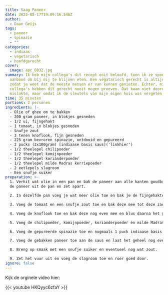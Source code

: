 ```yaml
---
title: Saag Paneer
date: 2023-08-17T19:09:16.546Z
author:
  - Daan Geijs
tags:
  - paneer
  - spinazie
  - ""
categories:
  - indiaas
  - vegetarisch
  - hoofdgerecht
cover:
  image: apc_0032.jpg
summary: Ik heb mijn collega's dit recept ooit beloofd, toen ik ze spontaan
  aanbood om bij mij te blijven eten. Een vegatarisch gerecht is altijd veilig,
  zodat je weet dat de meeste mensen er van kunnen genieten. Echter, mijn
  collega's hebben dit gerecht nooit mogen proeven. Dat kwam niet doordat het
  mislukte, maar omdat ik de sleutels van mijn eigen huis was vergeten!
time: 35 minuten
portions: 2 personen
ingredients: |-
  - Olie of ghee om te bakken
  - 200 gram paneer, in blokjes gesneden
  - 1/2 ui, fijngehakt
  - 1 tomaat, in blokjes gesneden
  - Snufje zout 
  - 3 tenen knoflook, fijn gesneden
  - 225 gram bevroren spinazie, ontdooid en gepureerd
  - 2 pucks (2x100gram) [indiaase basis saus]('linkhier') 
  - 1/2 theelepel chilipoeder
  - 1/2 theelepel komijnpoeder
  - 1/2 theelepel korianderpoeder
  - 1/2 theelepel milde Madras kerriepoeder
  - 2 eetlepels slagroom
  - Een snufje suiker
preparation: >-
  1. Verhit wat olie in een pan en bak de paneer aan alle kanten goudbruin. Haal
  de paneer uit de pan en zet apart.

  2. In dezelfde pan voeg je wat meer olie toe en bak je de fijngehakte ui tot deze zacht is.

  3. Voeg de tomaat en een snufje zout toe en bak deze mee tot deze zacht is.

  4. Voeg de knoflook toe en bak deze nog even mee en blus daarna het geheel af met 1 puck indiaase basis saus.

  5. Voeg de chilipoeder, komijnpoeder, korianderpoeder en milde Madras kerriepoeder toe. Meng goed.

  6. Voeg de gepureerde spinazie toe en nogmaals 1 puck indiaase basis saus en meng goed. Laat het geheel sudderen tot de spinazie warm is.

  7. Voeg de gebakken paneer toe aan de saus en laat het geheel nog even sudderen zodat de smaken goed kunnen mengen.

  8. Breng op smaak met een snufje suiker en eventueel nog wat zout.

  9. Zet het vuur uit en voeg de slagroom toe en roer goed door.
ignore: false
---
```

Kijk de orginele video hier:

{{< youtube HKQyyc6zfaY >}} 